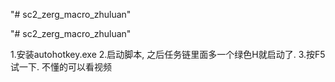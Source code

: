 "# sc2_zerg_macro_zhuluan" 


"# sc2_zerg_macro_zhuluan" 

1.安装autohotkey.exe
2.启动脚本, 之后任务链里面多一个绿色H就启动了.
3.按F5试一下.
 不懂的可以看视频
